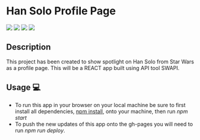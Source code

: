 # Han Solo Profile Page
<a href="#"><img src="https://img.shields.io/badge/javascript-80%25-blue"></a>
<a href="#"><img src="https://img.shields.io/badge/css-12%25-brightgreen"></a>
<a href="#"><img src="https://img.shields.io/badge/dependencies-100%25-gree"></a>
<a href="#"><img src="https://img.shields.io/badge/React-100%25-blueviolet"></a>

## Description 
This project has been created to show spotlight on Han Solo from Star Wars as a profile page. This will be a REACT app built using API tool SWAPI.

## Usage 💻 
* To run this app in your browser on your local machine be sure to first install all dependencies, <u>npm install</u>, onto your machine, then run <i>npm start</i>
* To push the new updates of this app onto the gh-pages you will need to run <i>npm run deploy</i>.

